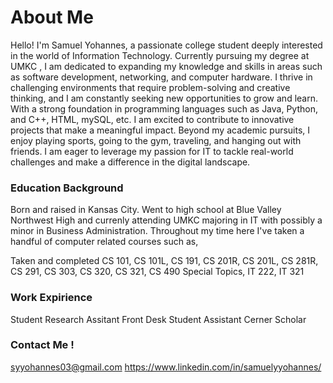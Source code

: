 # About Me



Hello! I'm Samuel Yohannes, a passionate college student deeply interested in the world of Information Technology. Currently pursuing my degree at UMKC , I am dedicated to expanding my knowledge and skills in areas such as software development, networking, and computer hardware. I thrive in challenging environments that require problem-solving and creative thinking, and I am constantly seeking new opportunities to grow and learn. With a strong foundation in programming languages such as Java, Python, and C++, HTML, mySQL, etc. I am excited to contribute to innovative projects that make a meaningful impact. Beyond my academic pursuits, I enjoy playing sports, going to the gym, traveling, and hanging out with friends. I am eager to leverage my passion for IT to tackle real-world challenges and make a difference in the digital landscape.

### Education Background
Born and raised in Kansas City. Went to high school at Blue Valley Northwest High and currenly attending UMKC majoring in IT with possibly a minor in Business Administration. Throughout my time here I've taken a handful of computer related courses such as,

Taken and completed CS 101, CS 101L, CS 191, CS 201R, CS 201L, CS 281R, CS 291, CS 303, CS 320, CS 321, CS 490 Special Topics, IT 222, IT 321

### Work Expirience
Student Research Assitant
Front Desk Student Assistant
Cerner Scholar 

### Contact Me !
syyohannes03@gmail.com
https://www.linkedin.com/in/samuelyyohannes/






